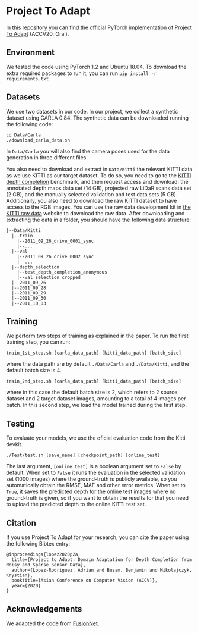 # Project To Adapt
In this repository you can find the official PyTorch implementation of [Project To Adapt](https://arxiv.org/abs/2008.01034) (ACCV20, Oral).
## Environment
We tested the code using PyTorch 1.2 and Ubuntu 18.04. To download the extra required packages to run it, you can run `pip install -r requirements.txt`

## Datasets
We use two datasets in our code. In our project, we collect a synthetic dataset using CARLA 0.84. The synthetic data can be downloaded running the following code:
```
cd Data/Carla
./download_carla_data.sh
```
In `Data/Carla` you will also find the camera poses used for the data generation in three different files.

You also need to download and extract in `Data/Kitti` the relevant KITTI data as we use KITTI as our target dataset. To do so, you need to go to the [KITTI depth completion](http://www.cvlibs.net/datasets/kitti/eval_depth.php?benchmark=depth_completion) benchmark, and then request access and download: the annotated depth maps data set (14 GB), projected raw LiDaR scans data set (2 GB), and the manually selected validation and test data sets (5 GB). Additionally, you also need to download the raw KITTI dataset to have access to the RGB images. You can use the raw data development kit in [the KITTI raw data](http://www.cvlibs.net/datasets/kitti/raw_data.php) website to download the raw data. After downloading and extracting the data in a folder, you should have the following data structure:
```
|--Data/Kitti
  |--train
  	|--2011_09_26_drive_0001_sync
  	|--...
  |--val
  	|--2011_09_26_drive_0002_sync
  	|--...
  |--depth_selection
  	|--test_depth_completion_anonymous
  	|--val_selection_cropped
  |--2011_09_26
  |--2011_09_28
  |--2011_09_29
  |--2011_09_30
  |--2011_10_03
```

## Training
We perform two steps of training as explained in the paper. To run the first training step, you can run:
```
train_1st_step.sh [carla_data_path] [kitti_data_path] [batch_size]
```
where the data path are by default `./Data/Carla` and `./Data/Kitti`, and the default batch size is 4.
```
train_2nd_step.sh [carla_data_path] [kitti_data_path] [batch_size]
```
where in this case the default batch size is 2, which refers to 2 source dataset and 2 target dataset images, amounting to a total of 4 images per batch. In this second step, we load the model trained during the first step.

## Testing
To evaluate your models, we use the oficial evaluation code from the Kitti devkit.
```
./Test/test.sh [save_name] [checkpoint_path] [online_test]
```
The last argument, `[online_test]` is a boolean argument set to `False` by default. When set to `False` it runs the evaluation in the selected validation set (1000 images) where the ground-truth is publicly available, so you automatically obtain the RMSE, MAE and other error metrics. When set to `True`, it saves the predicted depth for the online test images where no ground-truth is given, so if you want to obtain the results for that you need to upload the predicted depth to the online KITTI test set.

## Citation
If you use Project To Adapt for your research, you can cite the paper using the following Bibtex entry:
```
@inproceedings{lopez2020p2a,
  title={Project to Adapt: Domain Adaptation for Depth Completion from Noisy and Sparse Sensor Data},
  author={Lopez-Rodriguez, Adrian and Busam, Benjamin and Mikolajczyk, Krystian},
  booktitle={Asian Conference on Computer Vision (ACCV)},
  year={2020}
}
```
## Acknowledgements
We adapted the code from [FusionNet](https://github.com/wvangansbeke/Sparse-Depth-Completion).
